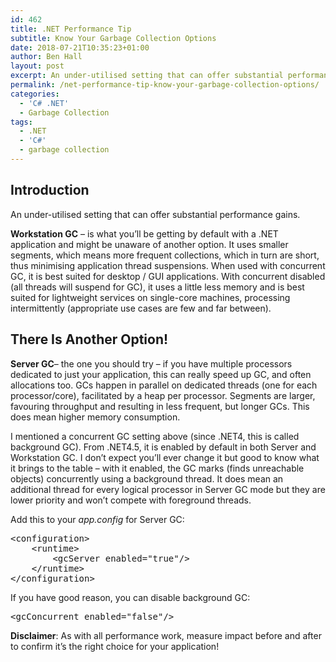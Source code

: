 ```yaml
---
id: 462
title: .NET Performance Tip
subtitle: Know Your Garbage Collection Options
date: 2018-07-21T10:35:23+01:00
author: Ben Hall
layout: post
excerpt: An under-utilised setting that can offer substantial performance gains.
permalink: /net-performance-tip-know-your-garbage-collection-options/
categories:
  - 'C# .NET'
  - Garbage Collection
tags:
  - .NET
  - 'C#'
  - garbage collection
---
```

## Introduction

An under-utilised setting that can offer substantial performance gains.

**Workstation GC** &#8211; is what you’ll be getting by default with a .NET application and might be unaware of another option. It uses smaller segments, which means more frequent collections, which in turn are short, thus minimising application thread suspensions. When used with concurrent GC, it is best suited for desktop / GUI applications. With concurrent disabled (all threads will suspend for GC), it uses a little less memory and is best suited for lightweight services on single-core machines, processing intermittently (appropriate use cases are few and far between).

## There Is Another Option!

**Server GC**&#8211; the one you should try &#8211; if you have multiple processors dedicated to just your application, this can really speed up GC, and often allocations too. GCs happen in parallel on dedicated threads (one for each processor/core), facilitated by a heap per processor. Segments are larger, favouring throughput and resulting in less frequent, but longer GCs. This does mean higher memory consumption.

I mentioned a concurrent GC setting above (since .NET4, this is called background GC). From .NET4.5, it is enabled by default in both Server and Workstation GC. I don’t expect you’ll ever change it but good to know what it brings to the table &#8211; with it enabled, the GC marks (finds unreachable objects) concurrently using a background thread. It does mean an additional thread for every logical processor in Server GC mode but they are lower priority and won’t compete with foreground threads.

Add this to your _app.config_ for Server GC:

<pre class="lang:c# decode:true ">&lt;configuration&gt;
    &lt;runtime&gt;
        &lt;gcServer enabled="true"/&gt;
    &lt;/runtime&gt;
&lt;/configuration&gt;</pre>

If you have good reason, you can disable background GC:

<pre class="lang:c# decode:true ">&lt;gcConcurrent enabled="false"/&gt;</pre>

**Disclaimer**: As with all performance work, measure impact before and after to confirm it’s the right choice for your application!